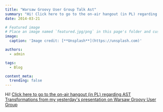 ```yaml
---
title: "Warsaw Groovy User Group Talk Ast"
summary: "Hi! Click here to go to the on-air hangout (in PL) regarding AST Transformations from my yesterday's presentation on Warsaw Groovy User Group"
date: 2014-03-21

# Featured image
# Place an image named `featured.jpg/png` in this page's folder and customize its options here.
image:
  caption: 'Image credit: [**Unsplash**](https://unsplash.com)'

authors:
  - admin

tags:
  - Blog

content_meta:
  trending: false
---
```

Hi!
[Click here to go to the on-air hangout (in PL) regarding AST Transformations from my yesterday's presentation on Warsaw Groovy User Group](https://www.youtube.com/watch?v=JdSCDEkX0Tw)
